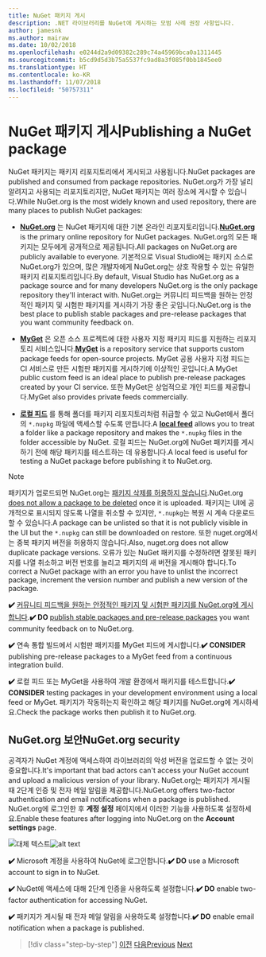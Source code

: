 ```yaml
---
title: NuGet 패키지 게시
description: .NET 라이브러리를 NuGet에 게시하는 모범 사례 권장 사항입니다.
author: jamesnk
ms.author: mairaw
ms.date: 10/02/2018
ms.openlocfilehash: e0244d2a9d09382c289c74a45969bca0a1311445
ms.sourcegitcommit: b5cd9d5d3b75a5537fc9ad8a3f085f0bb1845ee0
ms.translationtype: HT
ms.contentlocale: ko-KR
ms.lasthandoff: 11/07/2018
ms.locfileid: "50757311"
---
```

# <a name="publishing-a-nuget-package"></a><span data-ttu-id="ded88-103">NuGet 패키지 게시</span><span class="sxs-lookup"><span data-stu-id="ded88-103">Publishing a NuGet package</span></span>

<span data-ttu-id="ded88-104">NuGet 패키지는 패키지 리포지토리에서 게시되고 사용됩니다.</span><span class="sxs-lookup"><span data-stu-id="ded88-104">NuGet packages are published and consumed from package repositories.</span></span> <span data-ttu-id="ded88-105">NuGet.org가 가장 널리 알려지고 사용되는 리포지토리지만, NuGet 패키지는 여러 장소에 게시할 수 있습니다.</span><span class="sxs-lookup"><span data-stu-id="ded88-105">While NuGet.org is the most widely known and used repository, there are many places to publish NuGet packages:</span></span>

* <span data-ttu-id="ded88-106">**[NuGet.org](https://www.nuget.org/)** 는 NuGet 패키지에 대한 기본 온라인 리포지토리입니다.</span><span class="sxs-lookup"><span data-stu-id="ded88-106">**[NuGet.org](https://www.nuget.org/)** is the primary online repository for NuGet packages.</span></span> <span data-ttu-id="ded88-107">NuGet.org의 모든 패키지는 모두에게 공개적으로 제공됩니다.</span><span class="sxs-lookup"><span data-stu-id="ded88-107">All packages on NuGet.org are publicly available to everyone.</span></span> <span data-ttu-id="ded88-108">기본적으로 Visual Studio에는 패키지 소스로 NuGet.org가 있으며, 많은 개발자에게 NuGet.org는 상호 작용할 수 있는 유일한 패키지 리포지토리입니다.</span><span class="sxs-lookup"><span data-stu-id="ded88-108">By default, Visual Studio has NuGet.org as a package source and for many developers NuGet.org is the only package repository they'll interact with.</span></span> <span data-ttu-id="ded88-109">NuGet.org는 커뮤니티 피드백을 원하는 안정적인 패키지 및 시험판 패키지를 게시하기 가장 좋은 곳입니다.</span><span class="sxs-lookup"><span data-stu-id="ded88-109">NuGet.org is the best place to publish stable packages and pre-release packages that you want community feedback on.</span></span>

* <span data-ttu-id="ded88-110">**[MyGet](https://myget.org/)** 은 오픈 소스 프로젝트에 대한 사용자 지정 패키지 피드를 지원하는 리포지토리 서비스입니다.</span><span class="sxs-lookup"><span data-stu-id="ded88-110">**[MyGet](https://myget.org/)** is a repository service that supports custom package feeds for open-source projects.</span></span> <span data-ttu-id="ded88-111">MyGet 공용 사용자 지정 피드는 CI 서비스로 만든 시험판 패키지를 게시하기에 이상적인 곳입니다.</span><span class="sxs-lookup"><span data-stu-id="ded88-111">A MyGet public custom feed is an ideal place to publish pre-release packages created by your CI service.</span></span> <span data-ttu-id="ded88-112">또한 MyGet은 상업적으로 개인 피드를 제공합니다.</span><span class="sxs-lookup"><span data-stu-id="ded88-112">MyGet also provides private feeds commercially.</span></span>

* <span data-ttu-id="ded88-113">**[로컬 피드](/nuget/hosting-packages/local-feeds)** 를 통해 폴더를 패키지 리포지토리처럼 취급할 수 있고 NuGet에서 폴더의 `*.nupkg` 파일에 액세스할 수도록 만듭니다.</span><span class="sxs-lookup"><span data-stu-id="ded88-113">A **[local feed](/nuget/hosting-packages/local-feeds)** allows you to treat a folder like a package repository and makes the `*.nupkg` files in the folder accessible by NuGet.</span></span> <span data-ttu-id="ded88-114">로컬 피드는 NuGet.org에 NuGet 패키지를 게시하기 전에 해당 패키지를 테스트하는 데 유용합니다.</span><span class="sxs-lookup"><span data-stu-id="ded88-114">A local feed is useful for testing a NuGet package before publishing it to NuGet.org.</span></span>

> [!NOTE]
> <span data-ttu-id="ded88-115">패키지가 업로드되면 NuGet.org는 [패키지 삭제를 허용하지 않습니다](/nuget/policies/deleting-packages).</span><span class="sxs-lookup"><span data-stu-id="ded88-115">NuGet.org [does not allow a package to be deleted](/nuget/policies/deleting-packages) once it is uploaded.</span></span> <span data-ttu-id="ded88-116">패키지는 UI에 공개적으로 표시되지 않도록 나열을 취소할 수 있지만, `*.nupkg`는 복원 시 계속 다운로드할 수 있습니다.</span><span class="sxs-lookup"><span data-stu-id="ded88-116">A package can be unlisted so that it is not publicly visible in the UI but the `*.nupkg` can still be downloaded on restore.</span></span> <span data-ttu-id="ded88-117">또한 nuget.org에서는 중복 패키지 버전을 허용하지 않습니다.</span><span class="sxs-lookup"><span data-stu-id="ded88-117">Also, nuget.org does not allow duplicate package versions.</span></span> <span data-ttu-id="ded88-118">오류가 있는 NuGet 패키지를 수정하려면 잘못된 패키지를 나열 취소하고 버전 번호를 늘리고 패키지의 새 버전을 게시해야 합니다.</span><span class="sxs-lookup"><span data-stu-id="ded88-118">To correct a NuGet package with an error you have to unlist the incorrect package, increment the version number and publish a new version of the package.</span></span>

<span data-ttu-id="ded88-119">**✔️** [커뮤니티 피드백을 원하는 안정적인 패키지 및 시험판 패키지를 NuGet.org에 게시합니다](/nuget/create-packages/publish-a-package).</span><span class="sxs-lookup"><span data-stu-id="ded88-119">**✔️ DO** [publish stable packages and pre-release packages](/nuget/create-packages/publish-a-package) you want community feedback on to NuGet.org.</span></span>

<span data-ttu-id="ded88-120">**✔️** 연속 통합 빌드에서 시험판 패키지를 MyGet 피드에 게시합니다.</span><span class="sxs-lookup"><span data-stu-id="ded88-120">**✔️ CONSIDER** publishing pre-release packages to a MyGet feed from a continuous integration build.</span></span>

<span data-ttu-id="ded88-121">**✔️** 로컬 피드 또는 MyGet을 사용하여 개발 환경에서 패키지를 테스트합니다.</span><span class="sxs-lookup"><span data-stu-id="ded88-121">**✔️ CONSIDER** testing packages in your development environment using a local feed or MyGet.</span></span> <span data-ttu-id="ded88-122">패키지가 작동하는지 확인하고 해당 패키지를 NuGet.org에 게시하세요.</span><span class="sxs-lookup"><span data-stu-id="ded88-122">Check the package works then publish it to NuGet.org.</span></span>

## <a name="nugetorg-security"></a><span data-ttu-id="ded88-123">NuGet.org 보안</span><span class="sxs-lookup"><span data-stu-id="ded88-123">NuGet.org security</span></span>

<span data-ttu-id="ded88-124">공격자가 NuGet 계정에 액세스하여 라이브러리의 악성 버전을 업로드할 수 없는 것이 중요합니다.</span><span class="sxs-lookup"><span data-stu-id="ded88-124">It's important that bad actors can't access your NuGet account and upload a malicious version of your library.</span></span> <span data-ttu-id="ded88-125">NuGet.org는 패키지가 게시될 때 2단계 인증 및 전자 메일 알림을 제공합니다.</span><span class="sxs-lookup"><span data-stu-id="ded88-125">NuGet.org offers two-factor authentication and email notifications when a package is published.</span></span> <span data-ttu-id="ded88-126">NuGet.org에 로그인한 후 **계정 설정** 페이지에서 이러한 기능을 사용하도록 설정하세요.</span><span class="sxs-lookup"><span data-stu-id="ded88-126">Enable these features after logging into NuGet.org on the **Account settings** page.</span></span>

<span data-ttu-id="ded88-127">![대체 텍스트](./media/publish-nuget-package/nuget-2fa.png " NuGet 계정 보안")</span><span class="sxs-lookup"><span data-stu-id="ded88-127">![alt text](./media/publish-nuget-package/nuget-2fa.png "NuGet Account Security")</span></span>

<span data-ttu-id="ded88-128">**✔️** Microsoft 계정을 사용하여 NuGet에 로그인합니다.</span><span class="sxs-lookup"><span data-stu-id="ded88-128">**✔️ DO** use a Microsoft account to sign in to NuGet.</span></span>

<span data-ttu-id="ded88-129">**✔️** NuGet에 액세스에 대해 2단계 인증을 사용하도록 설정합니다.</span><span class="sxs-lookup"><span data-stu-id="ded88-129">**✔️ DO** enable two-factor authentication for accessing NuGet.</span></span>

<span data-ttu-id="ded88-130">**✔️** 패키지가 게시될 때 전자 메일 알림을 사용하도록 설정합니다.</span><span class="sxs-lookup"><span data-stu-id="ded88-130">**✔️ DO** enable email notification when a package is published.</span></span>

>[!div class="step-by-step"]
<span data-ttu-id="ded88-131">[이전](./sourcelink.md)
[다음](./versioning.md)</span><span class="sxs-lookup"><span data-stu-id="ded88-131">[Previous](./sourcelink.md)
[Next](./versioning.md)</span></span>
